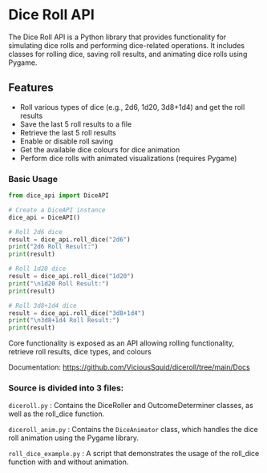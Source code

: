 # Dice Roll API

The Dice Roll API is a Python library that provides functionality for simulating dice rolls and performing dice-related operations. It includes classes for rolling dice, saving roll results, and animating dice rolls using Pygame.

## Features

- Roll various types of dice (e.g., 2d6, 1d20, 3d8+1d4) and get the roll results
- Save the last 5 roll results to a file
- Retrieve the last 5 roll results
- Enable or disable roll saving
- Get the available dice colours for dice animation
- Perform dice rolls with animated visualizations (requires Pygame)

### Basic Usage

```python
from dice_api import DiceAPI

# Create a DiceAPI instance
dice_api = DiceAPI()

# Roll 2d6 dice
result = dice_api.roll_dice("2d6")
print("2d6 Roll Result:")
print(result)

# Roll 1d20 dice
result = dice_api.roll_dice("1d20")
print("\n1d20 Roll Result:")
print(result)

# Roll 3d8+1d4 dice
result = dice_api.roll_dice("3d8+1d4")
print("\n3d8+1d4 Roll Result:")
print(result)
```

Core functionality is exposed as an API allowing rolling functionality, retrieve roll results, dice types, and colours

Documentation: https://github.com/ViciousSquid/diceroll/tree/main/Docs

### Source is divided into 3 files:


<code style="color : name_color">diceroll.py</code> : Contains the DiceRoller and OutcomeDeterminer classes, as well as the roll_dice function.

<code style="color : name_color">diceroll_anim.py</code> : Contains the <code style="color : name_color">DiceAnimator</code> class, which handles the dice roll animation using the Pygame library.

<code style="color : name_color">roll_dice_example.py</code> : A script that demonstrates the usage of the roll_dice function with and without animation.
